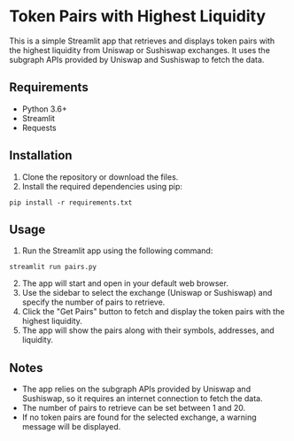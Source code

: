 # Token Pairs with Highest Liquidity

This is a simple Streamlit app that retrieves and displays token pairs with the highest liquidity from Uniswap or Sushiswap exchanges. It uses the subgraph APIs provided by Uniswap and Sushiswap to fetch the data.

## Requirements

- Python 3.6+
- Streamlit
- Requests

## Installation

1. Clone the repository or download the files.
2. Install the required dependencies using pip:

```
pip install -r requirements.txt
```

## Usage

1. Run the Streamlit app using the following command:

```
streamlit run pairs.py
```

2. The app will start and open in your default web browser.
3. Use the sidebar to select the exchange (Uniswap or Sushiswap) and specify the number of pairs to retrieve.
4. Click the "Get Pairs" button to fetch and display the token pairs with the highest liquidity.
5. The app will show the pairs along with their symbols, addresses, and liquidity.

## Notes

- The app relies on the subgraph APIs provided by Uniswap and Sushiswap, so it requires an internet connection to fetch the data.
- The number of pairs to retrieve can be set between 1 and 20.
- If no token pairs are found for the selected exchange, a warning message will be displayed.
